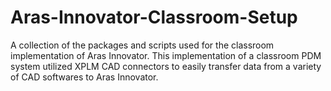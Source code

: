 # Aras-Innovator-Classroom-Setup
A collection of the packages and scripts used for the classroom implementation of Aras Innovator.
This implementation of a classroom PDM system utilized XPLM CAD connectors to easily transfer data from a variety of CAD softwares to Aras Innovator.
